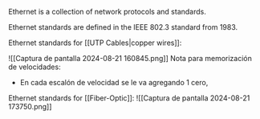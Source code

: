   Ethernet is a collection of network protocols and standards.

Ethernet standards are defined in the IEEE 802.3 standard from 1983.

Ethernet standards for [[UTP Cables|copper wires]]:

![[Captura de pantalla 2024-08-21 160845.png]]
Nota para memorización de velocidades:
- En cada escalón de velocidad se le va agregando 1 cero,

Ethernet standards for [[Fiber-Optic]]:
![[Captura de pantalla 2024-08-21 173750.png]]